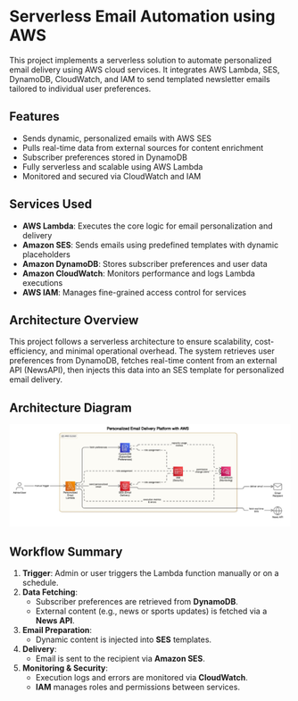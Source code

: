 # Serverless Email Automation using AWS

This project implements a serverless solution to automate personalized email delivery using AWS cloud services. It integrates AWS Lambda, SES, DynamoDB, CloudWatch, and IAM to send templated newsletter emails tailored to individual user preferences.

## Features

- Sends dynamic, personalized emails with AWS SES
- Pulls real-time data from external sources for content enrichment
- Subscriber preferences stored in DynamoDB
- Fully serverless and scalable using AWS Lambda
- Monitored and secured via CloudWatch and IAM

## Services Used

- **AWS Lambda**: Executes the core logic for email personalization and delivery  
- **Amazon SES**: Sends emails using predefined templates with dynamic placeholders  
- **Amazon DynamoDB**: Stores subscriber preferences and user data  
- **Amazon CloudWatch**: Monitors performance and logs Lambda executions  
- **AWS IAM**: Manages fine-grained access control for services  

## Architecture Overview

This project follows a serverless architecture to ensure scalability, cost-efficiency, and minimal operational overhead. The system retrieves user preferences from DynamoDB, fetches real-time content from an external API (NewsAPI), then injects this data into an SES template for personalized email delivery.

## Architecture Diagram

![Architecture Diagram](EmailwithAWSarch.jpeg)

## Workflow Summary


1. **Trigger**: Admin or user triggers the Lambda function manually or on a schedule.  
2. **Data Fetching**:
   - Subscriber preferences are retrieved from **DynamoDB**.
   - External content (e.g., news or sports updates) is fetched via a **News API**.  
3. **Email Preparation**:
   - Dynamic content is injected into **SES** templates.  
4. **Delivery**:
   - Email is sent to the recipient via **Amazon SES**.
5. **Monitoring & Security**:
   - Execution logs and errors are monitored via **CloudWatch**.
   - **IAM** manages roles and permissions between services. 
